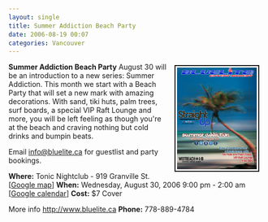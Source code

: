 ```yaml
---
layout: single
title: Summer Addiction Beach Party
date: 2006-08-19 00:07
categories: Vancouver
---
```

<a href="/public/uploads/2006/summeraddiction_copy.jpg" rel="lightbox"><img src="/public/uploads/2006/summeraddiction_copy.jpg" alt="summeraddiction_copy.jpg" title="summeraddiction_copy.jpg" style="margin: 5px 10px; padding: 3px" align="right" border="2" height="200" width="157" /></a>

<strong>Summer Addiction Beach Party</strong>
August 30 will be an introduction to a new series: Summer Addiction. This month we start with a Beach Party that will set a new mark with amazing decorations. With sand, tiki huts, palm trees, surf boards, a special VIP Raft Lounge and more, you will be left feeling as though you're at the beach and craving nothing but cold drinks and bumpin beats.

Email info@bluelite.ca for guestlist and party bookings.

<strong>Where:</strong> Tonic Nightclub - 919 Granville St. [<a href="http://maps.google.ca/maps?f=q&amp;hl=en&amp;q=919+Granville+St+vancouver+bc&amp;ie=UTF8&amp;z=14&amp;ll=49.284492,-123.121805&amp;spn=0.020491,0.084801&amp;om=1&amp;iwloc=A">Google map</a>]
<strong>When:</strong> Wednesday, August 30, 2006 9:00 pm - 2:00 am [<a href="http://www.google.com/calendar/event?action=TEMPLATE&amp;tmeid=czk4M2ZhaGM5MXAzbjRzY2VkZmwxaTBrbG8gYnIwbmZqaDYyNjQ1YXJoMmJ1azNzYWY5ODRAZ3JvdXAuY2FsZW5kYXIuZ29vZ2xlLmNvbQ&amp;tmsrc=YnIwbmZqaDYyNjQ1YXJoMmJ1azNzYWY5ODRAZ3JvdXAuY2FsZW5kYXIuZ29vZ2xlLmNvbQ" target="_blank">Google calendar</a>]
<strong>Cost:</strong> $7 Cover

More info
<a href="http://www.bluelite.ca">http://www.bluelite.ca</a>
<strong>Phone:</strong> 778-889-4784
